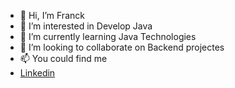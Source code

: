 - 👋 Hi, I’m Franck
- 👀 I’m interested in Develop Java
- 🌱 I’m currently learning Java Technologies
- 💞️ I’m looking to collaborate on Backend projectes
- 📫 You could find me
- [Linkedin](www.linkedin.com/in/francisco-javier-carmona-olvera-2ba02b1b)
<!---
Franck-dot/Franck-dot is a ✨ special ✨ repository because its `README.md` (this file) appears on your GitHub profile.
You can click the Preview link to take a look at your changes.
--->
